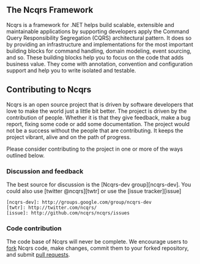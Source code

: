 The Ncqrs Framework
-------------------

Ncqrs is a framework for .NET helps build scalable, extensible and maintainable
applications by supporting developers apply the Command Query Responsibility
Segregation (CQRS) architectural pattern. It does so by providing an
infrastructure and implementations for the most important building blocks for
command handling, domain modeling, event sourcing, and so. These building blocks
help you to focus on the code that adds business value. They come with
annotation, convention and configuration support and help you to write isolated
and testable.

Contributing to Ncqrs
---------------------

Ncqrs is an open source project that is driven by software developers that love 
to make the world just a little bit better. The project is driven by the 
contribution of people. Whether it is that they give feedback, make a bug 
report, fixing some code or add some documentation. The project would not be a 
success without the people that are contributing. It keeps the project vibrant, 
alive and on the path of progress.

Please consider contributing to the project in one or more of the ways outlined 
below.

### Discussion and feedback ###
The best source for discussion is the [Ncqrs-dev group][ncqrs-dev]. You could
also use [twitter @ncqrs][twtr] or use the [issue tracker][issue]

	[ncqrs-dev]: http://groups.google.com/group/ncqrs-dev
	[twtr]: http://twitter.com/ncqrs/
	[issue]: http://github.com/ncqrs/ncqrs/issues

### Code contribution ###
The code base of Ncqrs will never be complete. We encourage users to 
[fork](http://help.github.com/forking/) Ncqrs code, make changes, commit them 
to your forked repository, and submit 
[pull requests](http://github.com/guides/pull-requests).